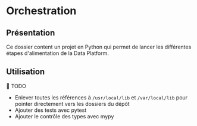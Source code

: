 # Orchestration

## Présentation

Ce dossier content un projet en Python qui permet de lancer les différentes étapes d'alimentation de la Data Platform.


## Utilisation

🚧 TODO
 - Enlever toutes les références à `/usr/local/lib` et `/var/local/lib` pour pointer directement vers les dossiers du dépôt
 - Ajouter des tests avec pytest
 - Ajouter le contrôle des types avec mypy
